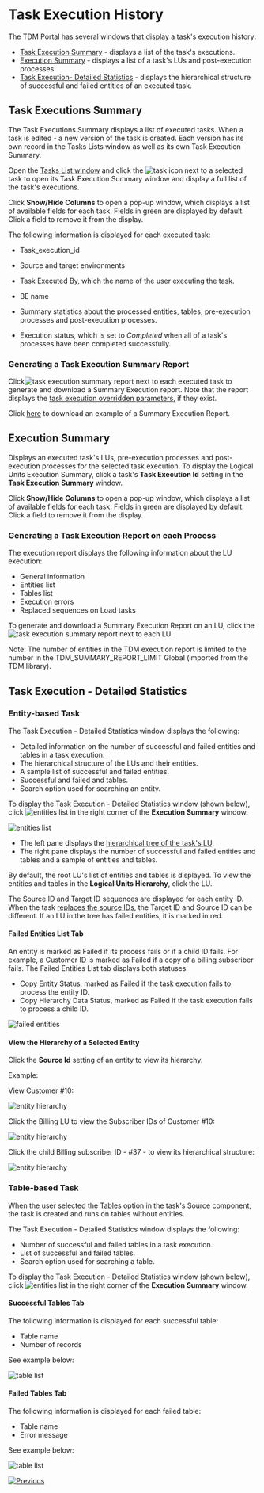 # Task Execution History

The TDM Portal has several windows that display a task's execution history:

- [Task Execution Summary](#task-executions-summary) - displays a list of the task's executions.
- [Execution Summary](#execution-summary) - displays a list of a task's LUs and post-execution processes.
- [Task Execution- Detailed Statistics](#task-execution---detailed-statistics) - displays the hierarchical structure of successful and failed entities of an executed task.



## Task Executions Summary 

The Task Executions Summary displays a list of executed tasks. When a task is edited - a new version of the task is created. Each version has its own record in the Tasks Lists window as well as its own Task Execution Summary. 

Open the [Tasks List window](14_task_overview.md#tdm-tasks-list-window) and click the ![task icon](images/task_execution_history_icon.png) next to a selected task to open its Task Execution Summary window and display a full list of the task's executions.

Click **Show/Hide Columns** to open a pop-up window, which displays a list of available fields for each task. Fields in green are displayed by default. Click a field to remove it from the display.

The following information is displayed for each executed task:

- Task_execution_id

- Source and target environments

- Task Executed By, which the name of the user executing the task.

- BE name

- Summary statistics about the processed entities, tables, pre-execution processes and post-execution processes.

- Execution status, which is set to *Completed* when all of a task's processes have been completed successfully.

  

### Generating a Task Execution Summary Report

Click![task execution summary report](images/task_execution_summary_report_icon.png) next to each executed task to generate and download a Summary Execution report. Note that the report displays the [task execution overridden parameters](/articles/TDM/tdm_architecture/04_task_execution_overridden_parameters.md), if they exist.

Click [here](Extract_and_load_customers_Summary_Execution_Report_EXECID_2839.xlsx) to download an example of a Summary Execution Report.

## Execution Summary

Displays an executed task's LUs, pre-execution processes and post-execution processes for the selected task execution. To display the Logical Units Execution Summary, click a task's **Task Execution Id** setting in the **Task Execution Summary** window.

Click **Show/Hide Columns** to open a pop-up window, which displays a list of available fields for each task. Fields in green are displayed by default. Click a field to remove it from the display.

### Generating a Task Execution Report on each Process

The execution report displays the following information about the LU execution:

- General information
- Entities list
- Tables list
- Execution errors
- Replaced sequences on Load tasks

To generate and download a Summary Execution Report on an LU, click the ![task execution summary report](images/task_execution_summary_report_icon.png) next to each LU.

Note: The number of entities in the TDM execution report is limited to the number in the TDM_SUMMARY_REPORT_LIMIT Global (imported from the TDM library).

## Task Execution - Detailed Statistics

### Entity-based Task 

The Task Execution - Detailed Statistics window displays the following:

-  Detailed information on the number of successful and failed entities and tables in a task execution.
-  The hierarchical structure of the LUs and their entities.
-  A sample list of successful and failed entities.
-  Successful and failed and tables. 
-  Search option used for searching an entity.

To display the Task Execution - Detailed Statistics window (shown below), click ![entities list](images/entities_list_icon.png) in the right corner of the **Execution Summary** window.

![entities list](images/task_execution_entities_list.png)



- The left pane displays the [hierarchical tree of the task's LU](/articles/TDM/tdm_overview/03_business_entity_overview.md#building-an-lu-hierarchy-in-a-be).
- The right pane displays the number of successful and failed entities and tables and a sample of entities and tables. 

By default, the root LU's list of entities and tables is displayed. To view the entities and tables in the **Logical Units Hierarchy**, click the LU.

The Source ID and Target ID sequences are displayed for each entity ID. When the task [replaces the source IDs](17a_task_target_component_entities.md#replace-ids-for-the-copied-entities), the Target ID and Source ID can be different. If an LU in the tree has failed entities, it is marked in red.

#### Failed Entities List Tab

An entity is marked as Failed if its process fails or if a child ID fails. For example, a Customer ID is marked as Failed if a copy of a billing subscriber fails.  The Failed Entities List tab displays both statuses: 

- Copy Entity Status, marked as Failed if the task execution fails to process the entity ID.
- Copy Hierarchy Data Status, marked as Failed if the task execution fails to process a child ID.

![failed entities](images/failed_entities_tab.png)

#### View the Hierarchy of a Selected Entity

Click the **Source Id** setting of an entity to view its hierarchy. 

Example:

View Customer #10:

![entity hierarchy](images/task_execution_ID_hierarchy_1.png)



Click the Billing LU to view the Subscriber IDs of Customer #10:

![entity hierarchy](images/task_execution_ID_hierarchy_2.png)



Click the child Billing subscriber ID -  #37 - to view its hierarchical structure:

![entity hierarchy](images/task_execution_ID_hierarchy_4.png)





### Table-based Task

When the user selected the [Tables](14c_task_source_component_tables.md) option in the task's Source component, the task is created and runs on tables without entities.

The Task Execution - Detailed Statistics window displays the following:

-  Number of successful and failed tables in a task execution.
-  List of successful and failed tables. 
-  Search option used for searching a table.

To display the Task Execution - Detailed Statistics window (shown below), click ![entities list](images/entities_list_icon.png) in the right corner of the **Execution Summary** window.

#### Successful Tables Tab

The following information is displayed for each successful table:

- Table name
- Number of records

See example below:

![table list](images/task_execution_table_list.png)

#### Failed Tables Tab

The following information is displayed for each failed table:

- Table name
- Error message

See example below:

![table list](images/task_execution_failed_tables.png)



  [![Previous](/articles/images/Previous.png)](26_task_execution.md)

